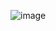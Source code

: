 ![image](https://user-images.githubusercontent.com/109774037/200460542-f4aa4fd9-55c9-465d-83df-32918df165d4.png)
